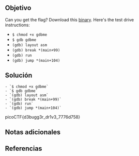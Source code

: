 ## Objetivo
Can you get the flag? Download this [binary](https://artifacts.picoctf.net/c/87/gdbme). Here's the test drive instructions:

- `$ chmod +x gdbme`
- `$ gdb gdbme`
- `(gdb) layout asm`
- `(gdb) break *(main+99)`
- `(gdb) run`
- `(gdb) jump *(main+104)`
## Solución

```
- `$ chmod +x gdbme`
- `$ gdb gdbme`
- `(gdb) layout asm`
- `(gdb) break *(main+99)`
- `(gdb) run`
- `(gdb) jump *(main+104)`

```
picoCTF{d3bugg3r_dr1v3_7776d758}
## Notas adicionales
## Referencias